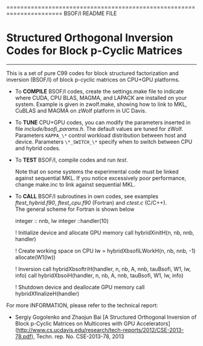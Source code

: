 ======================================================================
BSOF/I README FILE

Structured Orthogonal Inversion Codes for Block p-Cyclic Matrices
======================================================================

-----------------------------------------------------------------

This is a set of pure C99 codes for 
block structured factorization and inversion (BSOF/I)
of block p-cyclic matrices on CPU+GPU platforms.

* To **COMPILE** BSOF/I codes, create the settings.make file to indicate where 
  CUDA, CPU BLAS, MAGMA, and LAPACK are installed on your system. Example
  is given in zwolf.make, showing how to link to 
  MKL, CuBLAS and MAGMA on zWolf platform in UC Davis.  
   
* To **TUNE** CPU+GPU codes, you can modify the parameters 
  inserted in file *include/bsofi_params.h*. The default 
  values are tuned for zWolf. 
  Parameters `KAPPA_\*` control workload distribution between host and device.
  Parameters `\*_SWITCH_\*` specify when to switch between CPU and hybrid codes. 

* To **TEST** BSOF/I, compile codes and run *test*.  

  Note that on some systems the experimental code must be linked against 
  sequential MKL.  If you notice excessively poor performance, change 
  make.inc to link against sequential MKL.

* To  **CALL** BSOF/I subroutines in own codes, see examples 
  *ftest_hybrid.f90*, *ftest_cpu.f90* (Fortran) and *ctest.c* (C/C++).  
  The general scheme for Fortran is shown below

    integer  :: nnb, lw
    integer  ::handler(10)
    
    ! Initialize device and allocate GPU memory
    call hybridXinitH(n, nb, nnb, handler)
    
    ! Create working space on CPU
    lw = hybridXbsofiLWorkH(n, nb, nnb, -1)
    allocate(W1(lw))
    
    ! Inversion
    call hybridXbsoftriH(handler, n, nb, A, nnb, tauBsofi, W1, lw, info)
    call hybridXbsoiH(handler, n, nb, A, nnb, tauBsofi, W1, lw, info)
    
    ! Shutdown device and deallocate GPU memory
    call hybridXfinalizeH(handler)

For more INFORMATION, please refer to the technical report:

* Sergiy Gogolenko and Zhaojun Bai
[A Structured Orthogonal Inversion of Block 
p-Cyclic Matrices on Multicores with GPU Accelerators]
(http://www.cs.ucdavis.edu/research/tech-reports/2012/CSE-2013-78.pdf),
Techn. rep. No. CSE-2013-78, 2013
